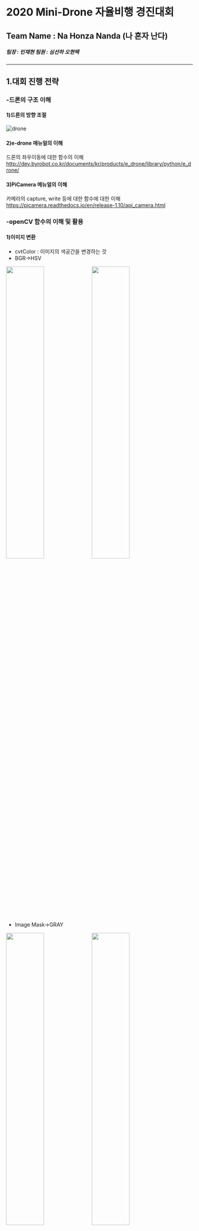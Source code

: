2020 Mini-Drone 자율비행 경진대회
=================================
## Team Name : Na Honza Nanda (나 혼자 난다)
##### 팀장 : 민채현 팀원 : 심선하 오현택
----------------------------------
## 1.대회 진행 전략

### -드론의 구조 이해 
#### 1)드론의 방향 조절
![drone](https://user-images.githubusercontent.com/65802048/87393289-e5feff80-c5e8-11ea-86f3-0c7f0af9518d.PNG)
#### 2)e-drone 매뉴얼의 이해   
드론의 좌우이동에 대한 함수의 이해      
<http://dev.byrobot.co.kr/documents/kr/products/e_drone/library/python/e_drone/>
#### 3)PiCamera 메뉴얼의 이해    
카메라의 capture, write 등에 대한 함수에 대한 이해      
<https://picamera.readthedocs.io/en/release-1.10/api_camera.html>                                 
           
### -openCV 함수의 이해 및 활용
      
#### 1)이미지 변환
* cvtColor : 이미지의 색공간을 변경하는 것      
* BGR->HSV    
<div>
<img src = "https://user-images.githubusercontent.com/65802048/87399342-3a5aad00-c5f2-11ea-807c-3908fadd841d.jpg" width="45%">
<img src = "https://user-images.githubusercontent.com/65802048/87401381-046af800-c5f5-11ea-9751-fd80eb26e375.jpg" width="45%">
</div>

* Image Mask->GRAY        
<div>
<img src = "https://user-images.githubusercontent.com/65802048/87415606-45203c80-c608-11ea-9cc7-6b167e35e59e.jpg" width="45%">
<img src = "https://user-images.githubusercontent.com/65802048/87415608-46ea0000-c608-11ea-8716-9577d1d6c6b3.jpg" width="45%">
</div>

#### 2)이미지 보정     

* threshold binary   
threshold보다 크면 value값으로 아닌 경우에는 0으로 바꿈.
<div>     
<img src = "https://user-images.githubusercontent.com/65802048/87402676-df778480-c5f6-11ea-8808-42c530f503c1.jpg" width="45%">    
<img src = "https://user-images.githubusercontent.com/65802048/87423854-f4afdb80-c615-11ea-87bf-ff717a835350.PNG" width="45%">           
</div>      



* canny         
경계선을 찾는 알고리즘 함수
<img src = "https://user-images.githubusercontent.com/65802048/87402869-1cdc1200-c5f7-11ea-8919-773644e9bbac.jpg" width="45%">   
      
* median blur    
nonlinear filter로 central 이웃 값들을 정렬한 상태에서 middle 값을 선택한 것    
<div>              
 <img src = "https://user-images.githubusercontent.com/65802048/87404208-d1c2fe80-c5f8-11ea-977a-fba242d8c183.jpg" width="45%">          
<img src = "https://user-images.githubusercontent.com/65802048/87404206-d091d180-c5f8-11ea-86dd-4c44bb28fbaf.jpg" width="45%">               
</div>         



#### 3)링(사각형) 판별               
링(사각형)을 판단할 경우 링이 전부 찍히는 경우와 부분만 찍히는 경우, 링의 끝부분만 찍히는 경우만 찍히는 경우가 발생             
> **A.링이 전체적으로 나오는 경우**         
<div>          
<img src = "https://user-images.githubusercontent.com/65802048/87403388-c4594480-c5f7-11ea-9994-d77f34016904.jpg" width="45%">            
<img src = "https://user-images.githubusercontent.com/65802048/87407920-c58d7000-c5fd-11ea-99f5-c4c5d74ccc99.jpg" width="45%"> 
</div>        
       
> **B.링의 부분만 찍히는 경우**         
<div>          
<img src = "https://user-images.githubusercontent.com/65802048/87406095-3b440c80-c5fb-11ea-86e9-e47bf2b8522e.jpg" width="45%">        
<img src = "https://user-images.githubusercontent.com/65802048/87407924-c6be9d00-c5fd-11ea-9a08-9a621f8b4e8e.jpg" width="45%">             
</div>       
      
> **C.링의 끝부분만 찍히는 경우**          
<div>  
<img src = "https://user-images.githubusercontent.com/65802048/87414153-4d777800-c606-11ea-9e01-8bf1e22cc131.jpg" width="45%">          
<img src = "https://user-images.githubusercontent.com/65802048/87414149-4b151e00-c606-11ea-9b0f-1547a23b7be2.jpg" width="45%">            
</div>   
                     
             
> **D.링의 하단 부분의 예외 처리**      
<div>      
<img src = "https://user-images.githubusercontent.com/65802048/87422560-d2b55980-c613-11ea-9b2d-ffb440435021.jpg" width="45%">     
</div>                   
-링의 하단 부분인 경우 그림과 같이 원하는 부분이 잡히지 않아 예외로 잡아 처리함.      

> **E.2단계 링에서 예외 처리**         
<div>          
<img src = "https://user-images.githubusercontent.com/65802048/87520073-6db63e00-c6bd-11ea-916c-95935d983d8c.jpg" width="45%">         
<img src = "https://user-images.githubusercontent.com/65802048/87520080-6f800180-c6bd-11ea-9122-1688d6c96b62.jpg" width="45%">                
</div>     
2단계 링의 중심을 찾을 경우 옆에 있는 3단계 링이 보이게 되어 오류가 발생함.                             
따라서 코드적으로 수정하여 오류를 처리.    

#### 4)원 판별  
BGR->HSV->mask값 추출-> 이진화 ->  Canny Edge -> houghcircles로 원 검출

<div> 
<img src = "https://user-images.githubusercontent.com/65802048/87406855-4fd4d480-c5fc-11ea-98f5-27b9106a0a60.jpg" width="45%">           
<img src = "https://user-images.githubusercontent.com/65802048/87406865-519e9800-c5fc-11ea-9137-64e7ddd6354d.jpg" width="45%"> 
</div>     
<div> 
<img src = "https://user-images.githubusercontent.com/65802048/87407049-932f4300-c5fc-11ea-890f-578ff9b2c05c.jpg" width="45%">                
<img src = "https://user-images.githubusercontent.com/65802048/87407084-a04c3200-c5fc-11ea-82a8-dec50e1a1777.jpg" width="45%">    
</div>   
<div> 
<img src = "https://user-images.githubusercontent.com/65802048/87407104-a7734000-c5fc-11ea-8ba3-ed99741fc474.jpg" width="45%">              
<img src = "https://user-images.githubusercontent.com/65802048/87407112-ab06c700-c5fc-11ea-9fe8-9229d0d45950.jpg" width="45%"> 
</div>



### -트랙 구현         
실제 경기장과 유사하게 만들어 모의 시뮬레이션 진행
<div>        
<img src = "https://user-images.githubusercontent.com/65802048/87395103-be5d6680-c5eb-11ea-87ae-4a84474df230.jpg" width="45%">
<img src = "https://user-images.githubusercontent.com/65802048/87395105-bef5fd00-c5eb-11ea-9cfe-aa75e778efa0.jpg" width="45%">
</div>       

******************************

## 2.알고리즘     

![algorithm](https://user-images.githubusercontent.com/65802048/87422071-ef9d5d00-c612-11ea-937d-0f1f88b9680d.PNG)

******************************    
 
## 3.소스코드 설명           
### 1)링(사각형) 검출 코드       
* #### 테두리에 링이 닿는 부분이 있는지 검출하는 코드 
          
<pre>
<code>
    N = 7
    direction = np.zeros((4, N))
    px_x = np.ones((N, 1))
    px_y = np.ones((N, 1))
    px_w = np.linspace(0, w - 1, N).reshape(N, 1)
    px_h = np.linspace(0, h - 1, N).reshape(N, 1)

    px_up = tuple(map(tuple, np.hstack([px_y * 0, px_w]).astype(np.int64)))
    px_down = tuple(map(tuple, np.hstack([px_y * (h - 1), px_w]).astype(np.int64)))
    px_left = tuple(map(tuple, np.hstack([px_h, px_x * 0]).astype(np.int64)))
    px_right = tuple(map(tuple, np.hstack([px_h, px_x * (w - 1)]).astype(np.int64)))

    for i in range(N):
        if gray[px_up[i]] > 0:
            direction[0, i] = 1
        if gray[px_down[i]] > 0:
            direction[1, i] = 1
        if gray[px_left[i]] > 0:
            direction[2, i] = 1
        if gray[px_right[i]] > 0:
            direction[3, i] = 1
</code>
</pre>       

* #### 이진화 & Canny Edge & Countour / Coutour 함수에서 일정 길이 이상인 것만 다시 저장
<pre>
<code>

    dst = cv2.medianBlur(gray, 9)  # Median Blur
    ret, thr = cv2.threshold(dst, 1, 255, cv2.THRESH_BINARY)
    img_canny = cv2.Canny(thr, 50, 150)
    _, contours, hierarchy = cv2.findContours(img_canny, cv2.RETR_TREE, cv2.CHAIN_APPROX_SIMPLE)

    p = w / 4
    a = []
    for i in contours:
        length = cv2.arcLength(i, closed=True)
        if length > p:
            a += [i]
            
    img = cv2.drawContours(img, a, -1, (0, 255, 255), 1)
    a = np.array(a)
</code>
</pre>

* #### Coutour 함수 내에서 다시 저장한 것중에 가장 넓이 작은 거 선택
<pre>
<code>
    min_area = w * h
    min_index = 0
    change = False
    for i in range(len(a)):
        contourArea = cv2.contourArea(a[i])
        if contourArea > (min_area / 10):
            if min_area > contourArea:
                min_area = contourArea
                min_index = i
                change = True
</code>
</pre>

* #### Coutour 함수의 사각형으로 중심 찾기/2단계 링에서 3단계 링 검출 예외 처리
<pre>
<code>
        if second:       # 2단계에서만 왼쪽에 인식한 컨투어는 제외
            b = []
            if not change:
                for i in range(a.shape[0]):
                    xx, yy, ww, hh = cv2.boundingRect(a[i])
                    # 오른쪽에 잡히는것만 다시 저장
                    if int(xx + ww / 2) > x:
                        b += [a[i]]
            min_area2 = w * h
            min_index2 = 0
            for i in range(len(b)):
                contourArea = cv2.contourArea(b[i])
                if min_area2 > contourArea:
                    min_area2 = contourArea
                    min_index2 = i

            xx, yy, ww, hh = cv2.boundingRect(b[min_index2])
            cv2.rectangle(img, (xx, yy), (xx + ww, yy + hh), (0, 255, 255), 2)
            c_x = int(xx + ww / 2)
            c_y = int(yy + hh / 2)
            cv2.circle(img, (c_x, c_y), 5, (255, 255, 0), -1)
            print(c_x, c_y)
            print(x - c_x, y - c_y)

        else:               # 1, 3단계
            xx, yy, ww, hh = cv2.boundingRect(a[min_index])
            cv2.rectangle(img, (xx, yy), (xx + ww, yy + hh), (0, 255, 0), 2)
            c_x = int(xx + ww / 2)
            c_y = int(yy + hh / 2)
            cv2.circle(img, (c_x, c_y), 5, (255, 0, 0), -1)

            # 하단부 검출일때
            if 'u' in result:
                if 'd' not in result:
                    if a.shape[0] == 2:
                        if not change and min_index == 0:  # 바뀌지 않고 0번째 인덱스일 때
                            xx, yy, ww, hh = cv2.boundingRect(a[1])
                            cv2.rectangle(img, (xx, yy), (xx + ww, yy + hh), (0, 0, 255), 2)
                            c_x = int(xx + ww / 2)
                            c_y = int(yy + hh / 2)
                            cv2.circle(img, (c_x, c_y), 5, (255, 0, 0), -1)

</code>
</pre>





### 2)원 검출 코드           
* #### HoughCircles를 통한 원 검출 코드       

<pre>
<code>
    # 이진화 & Canny Edge
    gray = cv2.cvtColor(img_result_blue, cv2.COLOR_BGR2GRAY)
    dst = cv2.medianBlur(gray, 9)  # Median Blur
    ret, thr = cv2.threshold(dst, 1, 255, cv2.THRESH_BINARY)
    img_canny = cv2.Canny(thr, 50, 150)

    # 원 검출
    circles = cv2.HoughCircles(img_canny, cv2.HOUGH_GRADIENT, 1, 100, param1=250, param2=10, minRadius=15, maxRadius=40)
    # (이미지,방법,해상도비율,최소거리,캐니에지 임계값,중심임계값, 최소반지름,최대반지름)
</code>
</pre>           
     
### 3)구동 코드 
* #### sendControlWhile과 sendControlPosition16 사용     
 sendControlPosition16의 경우 최소 10cm 밖에 움직이지 않아 미세한 조정 어려움.       
 따라서 sendControlWhile문을 이용해 5cm로도 움직이게 만들어 중심점을 찾기 더 수월하게 함.
<pre>
<code>
drone.sendControlPosition16(0, 0, 1, 5, 0, 0)  //위로 10cm 이동
drone.sendControlWhile(0, 0, 0, 5, 1000)       //위로 5cm 이동
</code>
</pre>






